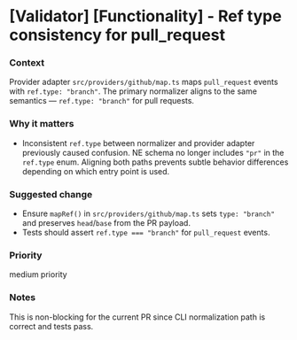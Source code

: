 # [Validator] [Functionality] - Ref type consistency for pull_request

### Context

Provider adapter `src/providers/github/map.ts` maps `pull_request` events with `ref.type: "branch"`. The primary normalizer aligns to the same semantics — `ref.type: "branch"` for pull requests.

### Why it matters

- Inconsistent `ref.type` between normalizer and provider adapter previously caused confusion. NE schema no longer includes `"pr"` in the `ref.type` enum. Aligning both paths prevents subtle behavior differences depending on which entry point is used.

### Suggested change

- Ensure `mapRef()` in `src/providers/github/map.ts` sets `type: "branch"` and preserves `head`/`base` from the PR payload.
- Tests should assert `ref.type === "branch"` for `pull_request` events.

### Priority

medium priority

### Notes

This is non-blocking for the current PR since CLI normalization path is correct and tests pass.
